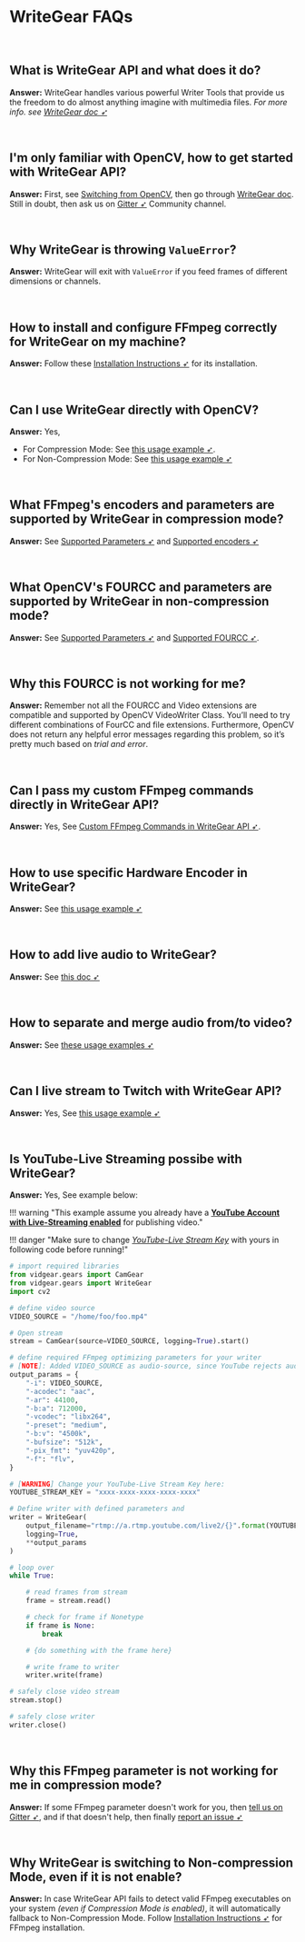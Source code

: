 
<!--
===============================================
vidgear library source-code is deployed under the Apache 2.0 License:

Copyright (c) 2019-2020 Abhishek Thakur(@abhiTronix) <abhi.una12@gmail.com>

Licensed under the Apache License, Version 2.0 (the "License");
you may not use this file except in compliance with the License.
You may obtain a copy of the License at

   http://www.apache.org/licenses/LICENSE-2.0

Unless required by applicable law or agreed to in writing, software
distributed under the License is distributed on an "AS IS" BASIS,
WITHOUT WARRANTIES OR CONDITIONS OF ANY KIND, either express or implied.
See the License for the specific language governing permissions and
limitations under the License.
===============================================
-->

# WriteGear FAQs

&nbsp;

## What is WriteGear API and what does it do?

**Answer:** WriteGear handles various powerful Writer Tools that provide us the freedom to do almost anything imagine with multimedia files. _For more info. see [WriteGear doc ➶](../../gears/writegear/introduction/)_

&nbsp;

## I'm only familiar with OpenCV, how to get started with WriteGear API?

**Answer:** First, see [Switching from OpenCV](../../switch_from_cv/#switching-the-videowriter-api), then go through [WriteGear doc](../../gears/writegear/introduction/). Still in doubt, then ask us on [Gitter ➶](https://gitter.im/vidgear/community) Community channel.

&nbsp;

## Why WriteGear is throwing `ValueError`?

**Answer:** WriteGear will exit with `ValueError` if you feed frames of different dimensions or channels.


&nbsp;


## How to install and configure FFmpeg correctly for WriteGear on my machine?

**Answer:** Follow these [Installation Instructions ➶](../../gears/writegear/compression/advanced/ffmpeg_install/) for its installation.

&nbsp;

## Can I use WriteGear directly with OpenCV?

**Answer:** Yes,

* For Compression Mode: See [this usage example ➶](../../gears/writegear/compression/usage/#using-compression-mode-with-opencv).
* For  Non-Compression Mode: See [this usage example ➶](../../gears/writegear/non_compression/usage/#using-non-compression-mode-with-opencv)

&nbsp;

## What FFmpeg's encoders and parameters are supported by WriteGear in compression mode?

**Answer:** See [Supported Parameters ➶](../../gears/writegear/compression/params/#supported-parameters) and [Supported encoders ➶](../../gears/writegear/compression/params/#supported-encoders)

&nbsp;

## What OpenCV's FOURCC and parameters are supported by WriteGear in non-compression mode?

**Answer:** See [Supported Parameters ➶](../../gears/writegear/non_compression/params/#supported-parameters) and [Supported FOURCC ➶](../../gears/writegear/non_compression/params/#supported-fourcc-codecs).

&nbsp;

## Why this FOURCC is not working for me?

**Answer:** Remember not all the FOURCC and Video extensions are compatible and supported by OpenCV VideoWriter Class. You’ll need to try different combinations of FourCC and file extensions. Furthermore, OpenCV does not return any helpful error messages regarding this problem, so it’s pretty much based on _trial and error_.

&nbsp;

## Can I pass my custom FFmpeg commands directly in WriteGear API?

**Answer:** Yes, See [Custom FFmpeg Commands in WriteGear API ➶](../../gears/writegear/compression/advanced/cciw/).

&nbsp;

## How to use specific Hardware Encoder in WriteGear?

**Answer:** See [this usage example ➶](../../gears/writegear/compression/usage/#using-compression-mode-with-hardware-encoders)

&nbsp;


## How to add live audio to WriteGear?

**Answer:** See [this doc ➶](../../gears/writegear/compression/usage/#using-compression-mode-with-live-audio-input)

&nbsp;

## How to separate and merge audio from/to video?

**Answer:** See [these usage examples ➶](../../gears/writegear/compression/advanced/cciw/#usage-examples)

&nbsp;

## Can I live stream to Twitch with WriteGear API?

**Answer:** Yes, See [this usage example ➶](../../gears/writegear/compression/usage/#using-compression-mode-for-streaming-urls)

&nbsp;

## Is YouTube-Live Streaming possibe with WriteGear?

**Answer:** Yes, See example below:

!!! warning "This example assume you already have a [**YouTube Account with Live-Streaming enabled**](https://support.google.com/youtube/answer/2474026#enable) for publishing video."

!!! danger "Make sure to change [_YouTube-Live Stream Key_](https://support.google.com/youtube/answer/2907883#zippy=%2Cstart-live-streaming-now) with yours in following code before running!"

```python
# import required libraries
from vidgear.gears import CamGear
from vidgear.gears import WriteGear
import cv2

# define video source
VIDEO_SOURCE = "/home/foo/foo.mp4"

# Open stream
stream = CamGear(source=VIDEO_SOURCE, logging=True).start()

# define required FFmpeg optimizing parameters for your writer
# [NOTE]: Added VIDEO_SOURCE as audio-source, since YouTube rejects audioless streams!
output_params = {
    "-i": VIDEO_SOURCE,
    "-acodec": "aac",
    "-ar": 44100,
    "-b:a": 712000,
    "-vcodec": "libx264",
    "-preset": "medium",
    "-b:v": "4500k",
    "-bufsize": "512k",
    "-pix_fmt": "yuv420p",
    "-f": "flv",
}

# [WARNING] Change your YouTube-Live Stream Key here:
YOUTUBE_STREAM_KEY = "xxxx-xxxx-xxxx-xxxx-xxxx"

# Define writer with defined parameters and
writer = WriteGear(
    output_filename="rtmp://a.rtmp.youtube.com/live2/{}".format(YOUTUBE_STREAM_KEY),
    logging=True,
    **output_params
)

# loop over
while True:

    # read frames from stream
    frame = stream.read()

    # check for frame if Nonetype
    if frame is None:
        break

    # {do something with the frame here}

    # write frame to writer
    writer.write(frame)

# safely close video stream
stream.stop()

# safely close writer
writer.close()
```

&nbsp;

## Why this FFmpeg parameter is not working for me in compression mode?

**Answer:** If some FFmpeg parameter doesn't work for you, then [tell us on Gitter ➶](https://gitter.im/vidgear/community), and if that doesn't help, then finally [report an issue ➶](../../contribution/issue/)

&nbsp;

## Why WriteGear is switching to Non-compression Mode, even if it is not enable?

**Answer:** In case WriteGear API fails to detect valid FFmpeg executables on your system _(even if Compression Mode is enabled)_, it will automatically fallback to Non-Compression Mode. Follow [Installation Instructions ➶](../../gears/writegear/compression/advanced/ffmpeg_install/) for FFmpeg installation.

&nbsp;